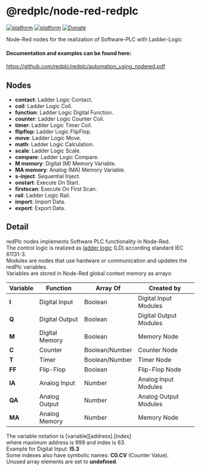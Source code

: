 # @redplc/node-red-redplc

[![platform](https://img.shields.io/badge/platform-Node--RED-red)](https://nodered.org)
[![platform](https://img.shields.io/badge/platform-redPlc-ffa500)](https://flows.nodered.org/node/@redplc/node-red-redplc/)
[![Donate](https://img.shields.io/badge/Donate-PayPal-green.svg)](https://www.paypal.com/cgi-bin/webscr?cmd=_s-xclick&hosted_button_id=ZDRCZBQFWV3A6)

Node-Red nodes for the realization of Software-PLC with Ladder-Logic

#### Documentation and examples can be found here:
https://github.com/redplc/redplc/automation_using_nodered.pdf

## Nodes
- **contact**: Ladder Logic Contact.
- **coil**: Ladder Logic Coil.
- **function**: Ladder Logic Digital Function.
- **counter**: Ladder Logic Counter Coil.
- **timer**: Ladder Logic Timer Coil.
- **flipflop**: Ladder Logic FlipFlop.
- **move**: Ladder Logic Move.
- **math**: Ladder Logic Calculation.
- **scale**: Ladder Logic Scale.
- **compare**: Ladder Logic Compare.
- **M memory**: Digital (M) Memory Variable.
- **MA memory**: Analog (MA) Memory Variable.
- **s-inject**: Sequential Inject.
- **onstart**: Execute On Start.
- **firstscan**: Execute On First Scan.
- **rail**: Ladder Logic Rail.
- **import**: Import Data.
- **export**: Export Data.


## Detail

redPlc nodes implements Software PLC functionality in Node-Red.<br>
The control logic is realized as [ladder logic](https://en.wikipedia.org/wiki/Ladder_logic) (LD) according standard IEC 61131-3.<br>
Modules are nodes that use hardware or communication and updates the redPlc variables.<br>
Variables are stored in Node-Red global context memory as arrays:

|Variable|Function|Array Of|Created by|
|---|---|---|---|
|**I**|Digital Input|Boolean|Digital Input Modules|
|**Q**|Digital Output|Boolean|Digital Output Modules|
|**M**|Digital Memory|Boolean|Memory Node|
|**C**|Counter|Boolean/Number|Counter Node|
|**T**|Timer|Boolean/Number|Timer Node|
|**FF**|Flip-Flop|Boolean|Flip-Flop Node|
|**IA**|Analog Input|Number|Analog Input Modules|
|**QA**|Analog Output|Number|Analog Output Modules|
|**MA**|Analog Memory|Number|Memory Node|

The variable notation is [variable][address].[index]<br>
where maximum address is 999 and index is 63.<br>
Example for Digital Input: **I5.3**<br>
Some indexes also have symbolic names: **C0.CV** (Counter Value).<br>
Unused array elements are set to **undefined**.

